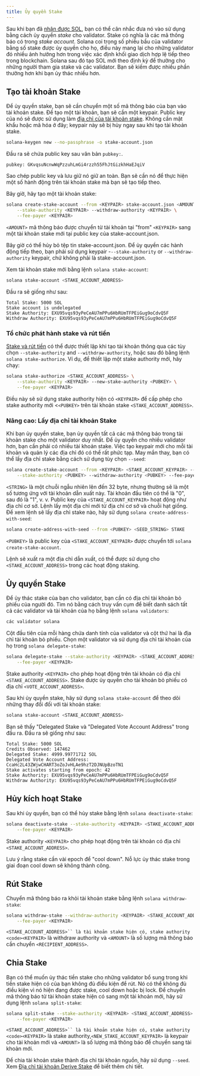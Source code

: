 ```yaml
---
title: Ủy quyền Stake
---
```


Sau khi bạn đã [nhận được SOL](transfer-tokens.md), bạn có thể cân nhắc đưa nó vào sử dụng bằng cách ủy quyền _stake_ cho validator. Stake có nghĩa là các mã thông báo có trong _stake account_. Solana coi trọng số phiếu bầu của validator bằng số stake được ủy quyền cho họ, điều này mang lại cho những validator đó nhiều ảnh hưởng hơn trong việc xác định khối giao dịch hợp lệ tiếp theo trong blockchain. Solana sau đó tạo SOL mới theo định kỳ để thưởng cho những người tham gia stake và các validator. Bạn sẽ kiếm được nhiều phần thưởng hơn khi bạn ủy thác nhiều hơn.

## Tạo tài khoản Stake
Để ủy quyền stake, bạn sẽ cần chuyển một số mã thông báo của bạn vào tài khoản stake. Để tạo một tài khoản, bạn sẽ cần một keypair. Public key của nó sẽ được sử dụng làm [địa chỉ của tài khoản stake](../staking/stake-accounts.md#account-address). Không cần mật khẩu hoặc mã hóa ở đây; keypair này sẽ bị hủy ngay sau khi tạo tài khoản stake.

```bash
solana-keygen new --no-passphrase -o stake-account.json
```

Đầu ra sẽ chứa public key sau văn bản `pubkey:`.

```text
pubkey: GKvqsuNcnwWqPzzuhLmGi4rzzh55FhJtGizkhHaEJqiV
```

Sao chép public key và lưu giữ nó giữ an toàn. Bạn sẽ cần nó để thực hiện một số hành động trên tài khoản stake mà bạn sẽ tạo tiếp theo.

Bây giờ, hãy tạo một tài khoản stake:

```bash
solana create-stake-account --from <KEYPAIR> stake-account.json <AMOUNT> \
    --stake-authority <KEYPAIR> --withdraw-authority <KEYPAIR> \
    --fee-payer <KEYPAIR>
```

`<AMOUNT>` mã thông báo được chuyển từ tài khoản tại "from" `<KEYPAIR>` sang một tài khoản stake mới tại public key của stake-account.json.

Bây giờ có thể hủy bỏ tệp tin stake-account.json. Để ủy quyền các hành động tiếp theo, bạn phải sử dụng keypair -`--stake-authority` or `--withdraw-authority` keypair, chứ không phải là stake-account.json.

Xem tài khoản stake mới bằng lệnh `solana stake-account`:

```bash
solana stake-account <STAKE_ACCOUNT_ADDRESS>
```

Đầu ra sẽ giống như sau:

```text
Total Stake: 5000 SOL
Stake account is undelegated
Stake Authority: EXU95vqs93yPeCeAU7mPPu6HbRUmTFPEiGug9oCdvQ5F
Withdraw Authority: EXU95vqs93yPeCeAU7mPPu6HbRUmTFPEiGug9oCdvQ5F
```

### Tổ chức phát hành stake và rút tiền
[Stake và rút tiền](../staking/stake-accounts.md#understanding-account-authorities) có thể được thiết lập khi tạo tài khoản thông qua các tùy chọn `--stake-authority` and `--withdraw-authority`, hoặc sau đó bằng lệnh `solana stake-authorize`. Ví dụ, để thiết lập một stake authority mới, hãy chạy:

```bash
solana stake-authorize <STAKE_ACCOUNT_ADDRESS> \
    --stake-authority <KEYPAIR> --new-stake-authority <PUBKEY> \
    --fee-payer <KEYPAIR>
```

Điều này sẽ sử dụng stake authority hiện có `<KEYPAIR>` để cấp phép cho stake authority mới <`<PUBKEY>` trên tài khoản stake `<STAKE_ACCOUNT_ADDRESS>`.

### Nâng cao: Lấy địa chỉ tài khoản Stake

Khi bạn ủy quyền stake, bạn ủy quyền tất cả các mã thông báo trong tài khoản stake cho một validator duy nhất. Để ủy quyền cho nhiều validator hơn, bạn cần phải có nhiều tài khoản stake. Việc tạo keypair mới cho mỗi tài khoản và quản lý các địa chỉ đó có thể rất phức tạp. May mắn thay, bạn có thể lấy địa chỉ stake bằng cách sử dụng tùy chọn `--seed`:

```bash
solana create-stake-account --from <KEYPAIR> <STAKE_ACCOUNT_KEYPAIR> --seed <STRING> <AMOUNT> \
    --stake-authority <PUBKEY> --withdraw-authority <PUBKEY> --fee-payer <KEYPAIR>
```

`<STRING>` là một chuỗi ngẫu nhiên lên đến 32 byte, nhưng thường sẽ là một số tương ứng với tài khoản dẫn xuất này. Tài khoản đầu tiên có thể là "0", sau đó là "1", v. v. Public key của `<STAKE_ACCOUNT_KEYPAIR>` hoạt động như địa chỉ cơ sở. Lệnh lấy một địa chỉ mới từ địa chỉ cơ sở và chuỗi hạt giống. Để xem lệnh sẽ lấy địa chỉ stake nào, hãy sử dụng `solana create-address-with-seed`:

```bash
solana create-address-with-seed --from <PUBKEY> <SEED_STRING> STAKE
```

`<PUBKEY>` là public key của `<STAKE_ACCOUNT_KEYPAIR>` được chuyển tới `solana create-stake-account`.

Lệnh sẽ xuất ra một địa chỉ dẫn xuất, có thể được sử dụng cho `<STAKE_ACCOUNT_ADDRESS>` trong các hoạt động staking.

## Ủy quyền Stake

Để ủy thác stake của bạn cho validator, bạn cần có địa chỉ tài khoản bỏ phiếu của người đó. Tìm nó bằng cách truy vấn cụm để biết danh sách tất cả các validator và tài khoản của họ bằng lệnh `solana validators`:

```bash
các validator solana
```

Cột đầu tiên của mỗi hàng chứa danh tính của validator và cột thứ hai là địa chỉ tài khoản bỏ phiếu. Chọn một validator và sử dụng địa chỉ tài khoản của họ trong `solana delegate-stake`:

```bash
solana delegate-stake --stake-authority <KEYPAIR> <STAKE_ACCOUNT_ADDRESS> <VOTE_ACCOUNT_ADDRESS> \
    --fee-payer <KEYPAIR>
```

Stake authority `<KEYPAIR>` cho phép hoạt động trên tài khoản có địa chỉ `<STAKE_ACCOUNT_ADDRESS>`. Stake được ủy quyền cho tài khoản bỏ phiếu có địa chỉ `<VOTE_ACCOUNT_ADDRESS>`.

Sau khi ủy quyền stake, hãy sử dụng `solana stake-account` để theo dõi những thay đổi đối với tài khoản stake:

```bash
solana stake-account <STAKE_ACCOUNT_ADDRESS>
```

Bạn sẽ thấy "Delegated Stake và "Delegated Vote Account Address" trong đầu ra. Đầu ra sẽ giống như sau:

```text
Total Stake: 5000 SOL
Credits Observed: 147462
Delegated Stake: 4999.99771712 SOL
Delegated Vote Account Address: CcaHc2L43ZWjwCHART3oZoJvHLAe9hzT2DJNUpBzoTN1
Stake activates starting from epoch: 42
Stake Authority: EXU95vqs93yPeCeAU7mPPu6HbRUmTFPEiGug9oCdvQ5F
Withdraw Authority: EXU95vqs93yPeCeAU7mPPu6HbRUmTFPEiGug9oCdvQ5F
```

## Hủy kích hoạt Stake

Sau khi ủy quyền, bạn có thể hủy stake bằng lệnh `solana deactivate-stake`:

```bash
solana deactivate-stake --stake-authority <KEYPAIR> <STAKE_ACCOUNT_ADDRESS> \
    --fee-payer <KEYPAIR>
```

Stake authority `<KEYPAIR>` cho phép hoạt động trên tài khoản có địa chỉ `<STAKE_ACCOUNT_ADDRESS>`.

Lưu ý rằng stake cần vài epoch để "cool down". Nỗ lực ủy thác stake trong giai đoạn cool down sẽ không thành công.

## Rút Stake

Chuyển mã thông báo ra khỏi tài khoản stake bằng lệnh `solana withdraw-stake`:

```bash
solana withdraw-stake --withdraw-authority <KEYPAIR> <STAKE_ACCOUNT_ADDRESS> <RECIPIENT_ADDRESS> <AMOUNT> \
    --fee-payer <KEYPAIR>
```

`<STAKE_ACCOUNT_ADDRESS>`` là tài khoản stake hiện có, stake authority <code><KEYPAIR>` là withdraw authority và `<AMOUNT>` là số lượng mã thông báo cần chuyển `<RECIPIENT_ADDRESS>`.

## Chia Stake

Bạn có thể muốn ủy thác tiền stake cho những validator bổ sung trong khi tiền stake hiện có của bạn không đủ điều kiện để rút. Nó có thể không đủ điều kiện vì nó hiện đang được stake, cool down hoặc bị lock. Để chuyển mã thông báo từ tài khoản stake hiện có sang một tài khoản mới, hãy sử dụng lệnh `solana split-stake`:

```bash
solana split-stake --stake-authority <KEYPAIR> <STAKE_ACCOUNT_ADDRESS> <NEW_STAKE_ACCOUNT_KEYPAIR> <AMOUNT> \
    --fee-payer <KEYPAIR>
```

`<STAKE_ACCOUNT_ADDRESS>`` là tài khoản stake hiện có, stake authority <code><KEYPAIR>` là stake authority,`<NEW_STAKE_ACCOUNT_KEYPAIR>` là keypair cho tài khoản mới và `<AMOUNT>` là số lượng mã thông báo để chuyển sang tài khoản mới.

Để chia tài khoản stake thành địa chỉ tài khoản nguồn, hãy sử dụng `--seed`. Xem [Địa chỉ tài khoản Derive Stake](#advanced-derive-stake-account-addresses) để biết thêm chi tiết.
